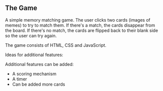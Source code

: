 <h2> The Game </h2>

<p>A simple memory matching game. The user clicks two cards (images of memes) to try to match them. If there's a match, the cards disappear from the board. If there's no match, the cards are flipped back to their blank side so the user can try again.</p>

<p>The game consists of HTML, CSS and JavaScript.</p>

<p>Ideas for additional features:</p>

<p>Additional features can be added:</p>

<ul>
    <li>A scoring mechanism</li>
    <li>A timer</li>
    <li>Can be added more cards</li>
</ul>
